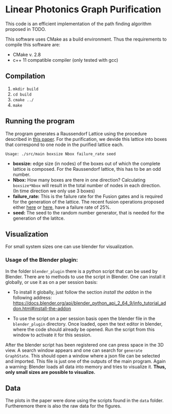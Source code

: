 


# Linear Photonics Graph Purification

This code is an efficient implementation of the path finding algorithm proposed in TODO.

This software uses CMake as a build environment.
Thus the requirements to compile this software are:
- CMake v. 2.8
- c++ 11 compatible compiler (only tested with gcc)


## Compilation
1. `mkdir build`
2. `cd build`
3. `cmake ../`
4. `make`

## Running the program

The program generates a Raussendorf Lattice using the procedure described in [this paper](http://dx.doi.org/10.1103/PhysRevLett.115.020502). For the purification, we devide this lattice into boxes that correspond to one node in the purified lattice each.
```
Usage: ./src/main boxsize Nbox failure_rate seed
```

- **boxsize:** edge size (in nodes) of the boxes out of which the complete lattice is composed. For the Raussendorf lattice, this has to be an odd number.
- **Nbox:** How many boxes are there in one direction? Calculating `boxsize*Nbox` will result in the total number of nodes in each direction. (In time direction we only use 3 boxes)
- **failure_rate:** This is the failure rate for the Fusion gates and is required for the generation of the lattice. The recent fusion operations proposed either [here](https://doi.org/10.1103/PhysRevA.84.042331) or [here](http://dx.doi.org/10.1103/PhysRevLett.113.140403), have a failure rate of 25%.
- **seed:** The seed to the random number generator, that is needed for the generation of the latitce.


## Visualization

For small system sizes one can use blender for visualization.
### Usage of the Blender plugin:
In the folder `blender_plugin` there is a python script that can be used by Blender.
There are to methods to use the script in Blender. One can install it globally, or use it as on a per session basis:

- To install it globally, just follow the section *install the addon* in the following address: <https://docs.blender.org/api/blender_python_api_2_64_9/info_tutorial_addon.html#install-the-addon>

- To use the script on a per session basis open the blender file in the `blender_plugin` directory. Once loaded, open the text editor in blender, where the code should already be opened. Run the script from this window to activate it for this session.


After the blender script has been registered one can press space in the 3D view. A search window appears and one can search for `generate GraphState`. This should open a window where a json file can be selected and imported. This file is just one of the outputs of the main program. Again a warning: Blender loads all data into memory and tries to visualize it. **Thus, only small sizes are possible to visualize.**


## Data

The plots in the paper were done using the scripts found in the `data` folder.
Furtheremore there is also the raw data for the figures.